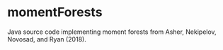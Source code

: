 # momentForests
Java source code implementing moment forests from Asher, Nekipelov, Novosad, and Ryan (2018).
